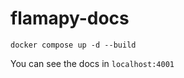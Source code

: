 
# flamapy-docs

```
docker compose up -d --build
```

You can see the docs in `localhost:4001`
    